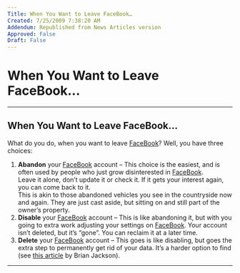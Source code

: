 ```yaml
---
Title: When You Want to Leave FaceBook…
Created: 7/25/2009 7:38:20 AM
Addendum: Republished from News Articles version
Approved: False
Draft: False
---
```

# When You Want to Leave FaceBook…

---

## When You Want to Leave FaceBook…
<script type="text/javascript" src="/DesktopModules/itcMetaPost/js/ca0c21fbdc85f6a1597417732d450607.ashx?hs=1"></script>

What do you do, when you want to leave [FaceBook](http://www.FaceBook.com)? Well, you have three choices:


1. **Abandon** your [FaceBook](http://www.FaceBook.com) account – This choice is the easiest, and is often used by people who just grow disinterested in [FaceBook](http://www.FaceBook.com).        
Leave it alone, don’t update it or check it. If it gets your interest again, you can come back to it.        
This is akin to those abandoned vehicles you see in the countryside now and again. They are just cast aside, but sitting on and still part of the owner’s property.
2. **Disable** your [FaceBook](http://www.FaceBook.com) account – This is like abandoning it, but with you going to extra work adjusting your settings on [FaceBook](http://www.FaceBook.com). Your account isn’t deleted, but it’s “gone”. You can reclaim it at a later time.
3. **Delete** your [FaceBook](http://www.FaceBook.com) account – This goes is like disabling, but goes the extra step to permanently get rid of your data. It’s a harder option to find (see [this article](http://www.itbusiness.ca/it/client/en/home/News.asp?id=53975) by Brian Jackson).


<script src="/DesktopModules/itcMetaPost/js/m.js" type="text/javascript"></script>


---

